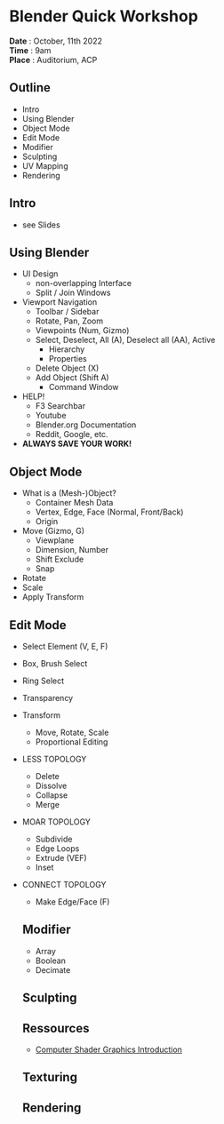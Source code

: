 # Blender Quick Workshop

**Date** : October, 11th 2022  
**Time** : 9am  
**Place** : Auditorium, ACP

## Outline
* Intro
* Using Blender
* Object Mode
* Edit Mode
* Modifier
* Sculpting
* UV Mapping
* Rendering

## Intro
- see Slides

## Using Blender
- UI Design
  - non-overlapping Interface
  - Split / Join Windows
- Viewport Navigation
  - Toolbar / Sidebar
  - Rotate, Pan, Zoom
  - Viewpoints (Num, Gizmo)
  - Select, Deselect, All (A), Deselect all (AA), Active
    - Hierarchy
    - Properties
  - Delete Object (X)
  - Add Object (Shift A)
    - Command Window
- HELP!
  - F3 Searchbar
  - Youtube
  - Blender.org Documentation
  - Reddit, Google, etc.
- **ALWAYS SAVE YOUR WORK!**

## Object Mode
- What is a (Mesh-)Object?
  - Container Mesh Data
  - Vertex, Edge, Face (Normal, Front/Back)
  - Origin
- Move (Gizmo, G)
  - Viewplane
  - Dimension, Number
  - Shift Exclude
  - Snap
- Rotate
- Scale
- Apply Transform

## Edit Mode
- Select Element (V, E, F)
- Box, Brush Select
- Ring Select
- Transparency
- Transform
  - Move, Rotate, Scale
  - Proportional Editing
- LESS TOPOLOGY
  - Delete
  - Dissolve
  - Collapse
  - Merge
- MOAR TOPOLOGY
  - Subdivide
  - Edge Loops
  - Extrude (VEF)
  - Inset
- CONNECT TOPOLOGY
  - Make Edge/Face (F)

  ## Modifier
  - Array
  - Boolean
  - Decimate

  ## Sculpting

  ## Ressources
  - [Computer Shader Graphics Introduction](https://lettier.github.io/3d-game-shaders-for-beginners/rim-lighting.html)
  
  ## Texturing

  ## Rendering
